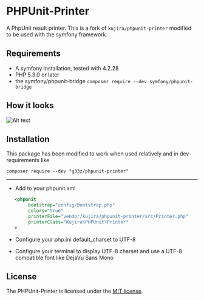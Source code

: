 PHPUnit-Printer
===

A PhpUnit result printer.
This is a fork of `kujira/phpunit-printer` modified to be used with the symfony framework.

## Requirements

 * A symfony installation, tested with 4.2.28
 * PHP 5.3.0 or later
 * the symfony/phpunit-bridge `composer require --dev symfony/phpunit-bridge`

## How it looks

![Alt text](/kujira-phpunit-result-printer.jpg?raw=true "Kujira phpunit result printer")

## Installation

This package has been modified to work when used relatively and in dev-requirements like 

`composer require --dev "g33z/phpunit-printer"`

---

* Add to your phpunit.xml

```xml
   <phpunit
        bootstrap="config/bootstrap.php"
        colors="true"
        printerFile="vendor/kujira/phpunit-printer/src/Printer.php"
        printerClass="Kujira\PHPUnit\Printer"
   >
```

* Configure your php.ini default_charset to UTF-8

* Configure your terminal to display UTF-8 charset and use a UTF-8 compatible font like DejaVu Sans Mono

## License

The PHPUnit-Printer is licensed under the [MIT license](LICENSE).